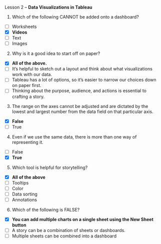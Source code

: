 Lesson 2 – **Data Visualizations in Tableau**

1.  Which of the following CANNOT be added onto a dashboard?
- [ ] Worksheets
- [x]	**Videos**
- [ ]	Text
- [ ]	Images

2.  Why is it a good idea to start off on paper?
- [x] **All of the above.**
- [ ] It’s helpful to sketch out a layout and think about what visualizations work with our data.
- [ ] Tableau has a lot of options, so it’s easier to narrow our choices down on paper first.
- [ ] Thinking about the purpose, audience, and actions is essential to crafting a story.

3. The range on the axes cannot be adjusted and are dictated by the lowest and largest number from the data field on that particular axis.
- [x] **False**
- [ ] True

4.  Even if we use the same data, there is more than one way of representing it.
- [ ] False
- [x] **True**

5.  Which tool is helpful for storytelling?
- [x]	**All of the above**
- [ ]	Tooltips
- [ ]	Color
- [ ]	Data sorting
- [ ]	Annotations

6.  Which of the following is FALSE?
- [x]	**You can add multiple charts on a single sheet using the New Sheet button**
- [ ]	A story can be a combination of sheets or dashboards.
- [ ]	Multiple sheets can be combined into a dashboard
